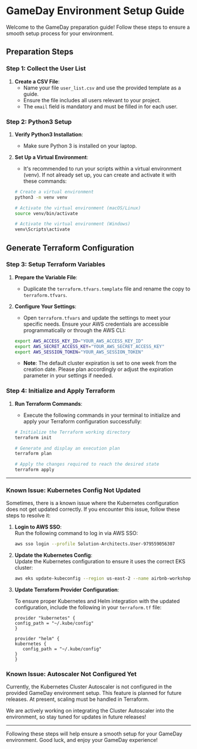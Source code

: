 # GameDay Environment Setup Guide

Welcome to the GameDay preparation guide! Follow these steps to ensure a smooth setup process for your environment.

## Preparation Steps

### Step 1: Collect the User List

1. **Create a CSV File**: 
   - Name your file `user_list.csv` and use the provided template as a guide.
   - Ensure the file includes all users relevant to your project.
   - The `email` field is mandatory and must be filled in for each user.

### Step 2: Python3 Setup

1. **Verify Python3 Installation**:
   - Make sure Python 3 is installed on your laptop.
   
2. **Set Up a Virtual Environment**:
   - It's recommended to run your scripts within a virtual environment (venv). If not already set up, you can create and activate it with these commands:

   ```bash
   # Create a virtual environment
   python3 -m venv venv

   # Activate the virtual environment (macOS/Linux)
   source venv/bin/activate

   # Activate the virtual environment (Windows)
   venv\Scripts\activate
   ```

## Generate Terraform Configuration

### Step 3: Setup Terraform Variables

1. **Prepare the Variable File**:
   - Duplicate the `terraform.tfvars.template` file and rename the copy to `terraform.tfvars`.

2. **Configure Your Settings**:
   - Open `terraform.tfvars` and update the settings to meet your specific needs. Ensure your AWS credentials are accessible programmatically or through the AWS CLI:

   ```bash
   export AWS_ACCESS_KEY_ID="YOUR_AWS_ACCESS_KEY_ID"
   export AWS_SECRET_ACCESS_KEY="YOUR_AWS_SECRET_ACCESS_KEY"
   export AWS_SESSION_TOKEN="YOUR_AWS_SESSION_TOKEN"
   ```
  
   - **Note**: The default cluster expiration is set to one week from the creation date. Please plan accordingly or adjust the expiration parameter in your settings if needed.  

### Step 4: Initialize and Apply Terraform

1. **Run Terraform Commands**:
   - Execute the following commands in your terminal to initialize and apply your Terraform configuration successfully:

   ```bash
   # Initialize the Terraform working directory
   terraform init

   # Generate and display an execution plan
   terraform plan

   # Apply the changes required to reach the desired state
   terraform apply
   ```

---

### Known Issue: Kubernetes Config Not Updated  

Sometimes, there is a known issue where the Kubernetes configuration does not get updated correctly. If you encounter this issue, follow these steps to resolve it:

1. **Login to AWS SSO**:  
   Run the following command to log in via AWS SSO:  
   ```bash
   aws sso login --profile Solution-Architects.User-979559056307
   ```

2. **Update the Kubernetes Config**:  
   Update the Kubernetes configuration to ensure it uses the correct EKS cluster:  
   ```bash
   aws eks update-kubeconfig --region us-east-2 --name airbnb-workshop-eks --profile Solution-Architects.User-979559056307
   ```

3. **Update Terraform Provider Configuration**:

   To ensure proper Kubernetes and Helm integration with the updated configuration, include the following in your `terraform.tf` file:

   ```hcl
   provider "kubernetes" {
   config_path = "~/.kube/config"
   }

   provider "helm" {
   kubernetes {
      config_path = "~/.kube/config"
   }
   }
   ```

### Known Issue: Autoscaler Not Configured Yet

Currently, the Kubernetes Cluster Autoscaler is not configured in the provided GameDay environment setup. This feature is planned for future releases. At present, scaling must be handled in Terraform.

We are actively working on integrating the Cluster Autoscaler into the environment, so stay tuned for updates in future releases!

---

Following these steps will help ensure a smooth setup for your GameDay environment. Good luck, and enjoy your GameDay experience!
